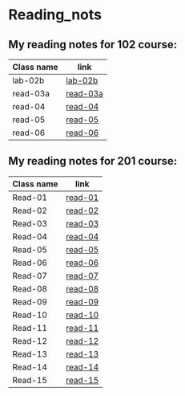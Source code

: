 # Reading_nots

## My reading notes for 102 course:  


| Class name  | link        |
| ----------- | ----------- |
| lab-02b     | [lab-02b](https://ahmedayoubothman.github.io/Reading-notes/102/lab-02b)
| read-03a    | [read-03a](https://ahmedayoubothman.github.io/Reading-notes/102/Read-03a)
| read-04     | [read-04](https://ahmedayoubothman.github.io/Reading-notes/102/Read-04)           |
| read-05     | [read-05](https://ahmedayoubothman.github.io/Reading-notes/102/Read-05)             |
| read-06     | [read-06](https://ahmedayoubothman.github.io/Reading-notes/102/Read-06)           |



## My reading notes for 201 course:  


| Class name     | link                    |
| -----------    | -----------             |
|  Read-01       | [read-01](read-01.md)   |
|  Read-02       | [read-02](read-02.md)   |
|  Read-03       | [read-03](read-03.md)   |
|  Read-04       | [read-04](read-04.md)   |
|  Read-05       | [read-05](read-05.md)   |
|  Read-06       | [read-06](read-06.md)   |
|  Read-07       | [read-07](read-07.md)   |
|  Read-08       | [read-08](read-08.md)   |
|  Read-09       | [read-09](read-09.md)   |
|  Read-10       | [read-10](read-10.md)   |
|  Read-11       | [read-11](read-11.md)   |
|  Read-12       | [read-12](read-12.md)   |
|  Read-13       | [read-13](read-13.md)   |
|  Read-14       | [read-14](read-14.md)   |
|  Read-15       | [read-15](read-15.md)   |



